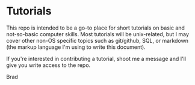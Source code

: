 # Tutorials

This repo is intended to be a go-to place for short tutorials on basic and not-so-basic computer skills. Most tutorials will be unix-related, but I may cover other non-OS specific topics such as git/github, SQL, or markdown (the markup language I'm using to write this document). 

If you're interested in contributing a tutorial, shoot me a message and I'll give you write access to the repo.

Brad
